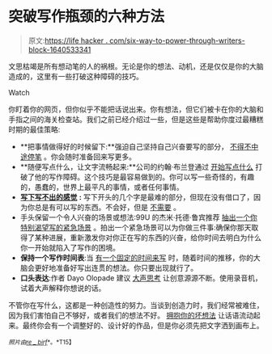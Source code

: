 # 突破写作瓶颈的六种方法

> 原文:[https://life hacker . com/six-way-to-power-through-writers-block-1640533341](https://lifehacker.com/six-ways-to-power-through-writers-block-1640533341)

文思枯竭是所有想动笔的人的祸根。无论是你的想法、动机，还是仅仅是你的大脑造成的，这里有一些打破这种障碍的技巧。

Watch

你盯着你的网页，但你似乎不能把话说出来。你有想法，但它们被卡在你的大脑和手指之间的海关检查站。我们之前已经介绍过一些，但是这些是帮助你度过最糟糕时期的最佳策略:

*   **把事情做得好的时候留下:**强迫自己坚持自己兴奋要写的部分， [不得不中途停笔](http://lifehacker.com/stop-writing-mid-sentence-to-ward-off-writers-block-5278762) 。你会随时准备回来写更多。
*   **随便写点什么，让文字流畅起来:**公司的约翰·布兰登通过 [开始写点什么](http://www.inc.com/john-brandon/6-ways-to-relieve-a-serious-case-of-writer-s-block.html) 打破了他的写作障碍。这个技巧是最容易做到的。你可以写一些奇怪的，有趣的，愚蠢的，世界上最平凡的事情，或者任何事情。
*   [**写下写不出的感觉**](http://lifehacker.com/how-to-defeat-writers-block-198299) **:** 写下开头的几个字是最难的部分，但现在没有借口了，因为你总是有可以写的东西。不会好，但是 [不需要](http://lifehacker.com/a-sure-fire-approach-to-improving-your-writing-and-get-5844427) 。
*   手头保留一个令人兴奋的场景或想法:99U 的杰米·托德·鲁宾推荐 [抽出一个你特别渴望写的紧急场景](http://lifehacker.com/preview/conquer-your-writers-block-once-and-for-all-with-these-1640533341) 。拍出一个紧急场景可以为你做三件事:确保你那天取得了某种进展，重新激发你对你正在写的东西的兴奋，给你时间去明白为什么你一开始就陷入了写作的困境。
*   **保持一个写作时间表**:当 [有一个固定的时间来写](http://lifehacker.com/beat-writers-block-just-by-showing-up-315636) 时，随着时间的推移，你的大脑会更好地准备好写出连贯的想法。你只要出现就行了。
*   **口头表达**:作者 Dayo Olopade 建议 [大声思考](http://www.psmag.com/navigation/books-and-culture/block-quotes-advice-great-writers-kicking-writers-block-85314/) 让创意源源不断。使用录音机，试着大声解释你想说的话。

不管你在写什么，这都是一种创造性的努力。当谈到创造力时，我们经常被难住，因为我们害怕自己不够好，或者我们的想法不好。 [拥抱你的坏想法](https://lifehacker.com/beat-creativity-blocks-by-embracing-your-bad-ideas-5884554) 让话语流动起来。最终你会有一个调整好的、设计好的作品，但是你必须先把文字洒到画布上。

<small>*照片由*</small>[<small>*re _ birf*</small>](https://www.flickr.com/photos/re_birf/68815967)<small>*。*T15】</small>